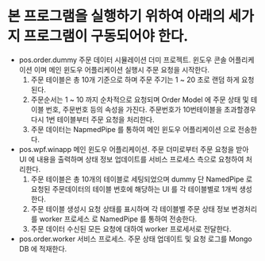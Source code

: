# 본 프로그램을 실행하기 위하여 아래의 세가지 프로그램이 구동되어야 한다.

- pos.order.dummy
  주문 데이터 시뮬레이션 더미 프로젝트. 윈도우 콘솔 어플리케이션 이며 메인 윈도우 어플리케이션 실행시 주문 요청을 시작한다.
    1. 주문 테이블은 총 10개 기준으로 하며 주문 주기는 1 ~ 20 초로 랜덤 하게 요청된다.
    2. 주문순서는 1 ~ 10 까지 순차적으로 요청되며 Order Model 에 주문 상태 및 테이블 번호, 주문번호 등의 속성을 가진다. 주문번호가 10번테이블을 초과할경우 다시 1번 테이블부터 주문 요청을 처리한다.
    3. 주문 데이터는 NapmedPipe 를 통하여 메인 윈도우 어플리케이션 으로 전송한다. 
- pos.wpf.winapp
  메인 윈도우 어플리케이션. 주문 더미로부터 주문 요청을 받아 UI 에  내용을 출력하며 상태 정보 업데이트를 서비스 프로세스 측으로 요청하여 처리한다.
    1. 주문 테이블은 총 10개의 테이블로 세팅되었으며 dummy 단 NamedPipe 로 요청된 주문데이터의 테이블 번호에 해당하는 UI 를 각 테이블별로 1개씩 생성한다.
    2. 주문 테이블 생성시 요청 상태를 표시하며 각 테이블별 주문 상태 정보 변경처리를 worker 프로세스 로 NamedPipe 를 통하여 전송한다.
    3. 주문 데이터 수신된 모든 요청에 대하여 worker 프로세서로 전달한다. 
- pos.order.worker
  서비스 프로세스. 주문 상태 업데이트 및 요청 로그를 Mongo DB 에 적재한다.
